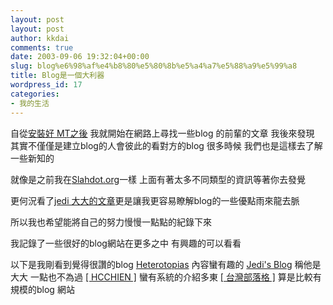 ```yaml
---
layout: post
layout: post
author: kkdai
comments: true
date: 2003-09-06 19:32:04+00:00
slug: blog%e6%98%af%e4%b8%80%e5%80%8b%e5%a4%a7%e5%88%a9%e5%99%a8
title: Blog是一個大利器
wordpress_id: 17
categories:
- 我的生活
---
```


自從[安裝好 MT之後](http://www.evanlin.com/www/archives/000010.html#more)
我就開始在網路上尋找一些blog 的前輩的文章
我後來發現
其實不僅僅是建立blog的人會彼此的看對方的blog
很多時候  我們也是這樣去了解一些新知的

就像是之前我在[Slahdot.org](http://slashdot.org)一樣
上面有著太多不同類型的資訊等著你去發覺

更何況看了[jedi 大大的文章](http://jedi.z6i.org/weblog/)更是讓我更容易瞭解blog的一些優點雨來龍去脈

所以我也希望能將自己的努力慢慢一點點的紀錄下來

我記錄了一些很好的blog網站在更多之中
有興趣的可以看看
<!-- more -->
以下是我剛看到覺得很讚的blog
[Heterotopias](http://www.twblog.net/inertia/) 內容蠻有趣的
[Jedi's Blog](http://jedi.z6i.org/blog/)        稱他是大大 一點也不為過
[[ HCCHIEN ]](http://hcchien.org/)  蠻有系統的介紹多東
[[ 台灣部落格 ]](http://www.twblog.net/)  算是比較有規模的blog 網站
